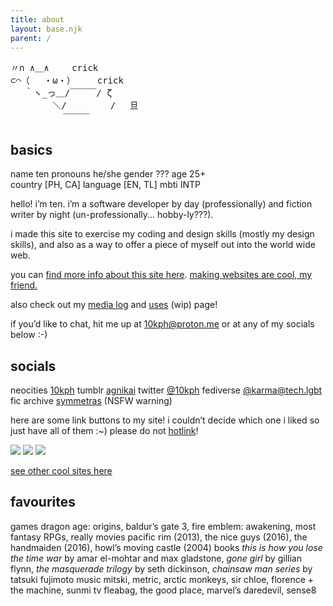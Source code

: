 ```yaml
---
title: about
layout: base.njk
parent: /
---
```


<pre class="ascii">
〃∩ ∧＿∧ 　　crick
⊂⌒（ 　・ω・）　　　crick
　 ｀ヽ_っ＿/￣￣￣/ ζ
　 　 　 ＼/ 　  　  /　 旦
　　　　　　￣￣￣
</pre>

## basics

<div class="two-col-flex">
<div class="grid">
<span class="label">name</span>
<span>ten</span>
<span class="label">pronouns</span>
<span>he/she</span>
<span class="label">gender</span>
<span>???</span>
<span class="label">age</span>
<span>25+</span>
</div>
<div class="grid">
<span class="label">country</span>
<span>[PH, CA]</span>
<span class="label">language</span>
<span>[EN, TL]</span>
<span class="label">mbti</span>
<span>INTP</span>
</div>
</div>
<p></p>

hello! i’m ten. i’m a software developer by day (professionally) and fiction writer by night (un-professionally... hobby-ly???).

i made this site to exercise my coding and design skills (mostly my design skills), and also as a way to offer a piece of myself out into the world wide web.

you can [find more info about this site here](/site-info). [making websites are cool, my friend.](/resources/dev)

also check out my [media log](/logs) and [uses](/uses) (wip) page!

if you’d like to chat, hit me up at 10kph@proton.me or at any of my socials below :-)

## socials

<div class="two-col-flex">
<div class="grid">
<span class="label">neocities</span>
<span><a href="https://neocities.org/site/10kph">10kph</a></span>
<span class="label">tumblr</span>
<span><a href="https://agnikai.tumblr.com/" rel="me">agnikai</a></span>
<span class="label">twitter</span>
<span><a href="https://twitter.com/10kph" rel="me">@10kph</a></span>
<span class="label">fediverse</span>
<span><a rel="me" href="https://tech.lgbt/@karma">@karma@tech.lgbt</a></span>
<span class="label">fic archive</span>
<span><a rel="me" href="https://symmetras.neocities.org/">symmetras</a> (NSFW warning)</span>
</div>
</div>
<p></p>

here are some link buttons to my site! i couldn’t decide which one i liked so just have all of them :~) please do not [hotlink](https://simple.wikipedia.org/wiki/Hotlinking)!

![](/assets/img/10kph-01.png) ![](/assets/img/10kph-02.png) ![](/assets/img/10kph-03.png)

[see other cool sites here](/links)

## favourites

<div class="grid">
<span class="label">games</span>
<span>dragon age: origins, baldur’s gate 3, fire emblem: awakening, most fantasy RPGs, really</span>
<span class="label">movies</span>
<span>pacific rim (2013), the nice guys (2016), the handmaiden (2016), howl’s moving castle (2004)</span>
<span class="label">books</span>
<span><em>this is how you lose the time war</em> by amar el-mohtar and max gladstone, <em>gone girl</em> by gillian flynn, <em>the masquerade trilogy</em> by seth dickinson, <em>chainsaw man series</em> by tatsuki fujimoto</span>
<span class="label">music</span>
<span>mitski, metric, arctic monkeys, sir chloe, florence + the machine, sunmi</span>
<span class="label">tv</span>
<span>fleabag, the good place, marvel’s daredevil, sense8</span>
</div>